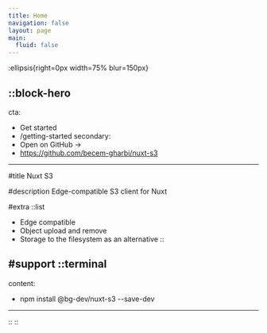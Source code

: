 ```yaml
---
title: Home
navigation: false
layout: page
main:
  fluid: false
---
```


:ellipsis{right=0px width=75% blur=150px}

::block-hero
---
cta:
  - Get started
  - /getting-started
secondary:
  - Open on GitHub →
  - https://github.com/becem-gharbi/nuxt-s3
---

#title
Nuxt S3

#description
Edge-compatible S3 client for Nuxt

#extra
  ::list
  - Edge compatible
  - Object upload and remove
  - Storage to the filesystem as an alternative
  ::

#support
  ::terminal
  ---
  content:
  - npm install @bg-dev/nuxt-s3 --save-dev
  ---
  ::
::
